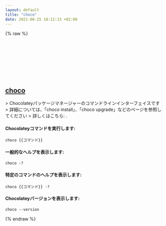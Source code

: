 ```yaml
---
layout: default
title: "choco"
date: 2021-06-25 18:12:13 +02:00
---
```

{% raw %}
<h2 id="choco">
  <a href="/ja/windows/choco.html">choco</a> <a href="#choco"><svg class="icon">
    <use href="/assets/images/unicode_sprite.svg#link" />
  </svg></a>
</h2>
> Chocolateyパッケージマネージャーのコマンドラインインターフェイスです
> 詳細については、「choco install」、「choco upgrade」などのページを参照してください
> 詳しくはこちら: <https://chocolatey.org>.

#### Chocolateyコマンドを実行します:
```shell
choco {{コマンド}}
```
#### 一般的なヘルプを表示します:
```shell
choco -?
```
#### 特定のコマンドのヘルプを表示します:
```shell
choco {{コマンド}} -?
```
#### Chocolateyバージョンを表示します:
```shell
choco --version
```
{% endraw %}